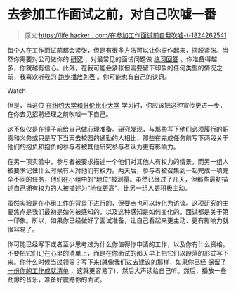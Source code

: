 # 去参加工作面试之前，对自己吹嘘一番

> 原文:[https://life hacker . com/在参加工作面试前自我吹嘘-t-1824262541](https://lifehacker.com/brag-to-yourself-before-you-head-into-a-job-interview-t-1824262541)

每个人在工作面试前都会紧张，但是有很多方法可以让你振作起来，摆脱紧张。当然你需要对公司做你的 [研究](https://lifehacker.com/research-a-prospective-employer-to-shine-in-the-intervi-30912338) ，对最常见的面试问题做 [练习回答](https://lifehacker.com/prepare-for-a-job-interview-by-writing-three-replies-to-1692538320) 。你准备得越多，你就越有信心。此外，在我可能会紧张但需要留下印象的任何类型的情况之前，我喜欢听我的 [跑步播放列表](https://lifehacker.com/the-lifehacker-pump-up-song-playlist-1823091251) 。你可能也有自己的诀窍。

Watch

但是，当这位 [在纽约大学和哥伦比亚大学](http://web-docs.stern.nyu.edu/management/Kilduff/KilduffGalinskyOnlineProof.pdf) 学习时，你应该把这种宣传更进一步，在你去见招聘经理之前吹嘘一下自己。

这不仅仅是在镜子前给自己做心理准备。研究发现，与那些写下他们必须履行的职责和义务或只是写下当天去校园的通勤的人相比，那些在完成任务前写下两段关于他们的抱负和抱负的参与者被其他研究参与者认为更有影响力。

在另一项实验中，参与者被要求描述一个他们对其他人有权力的情景，而另一组人被要求记住什么时候有人对他们有权力。两天后，参与者被召集到一起完成一项完全不同的任务，他们在小组中的“地位”被测量。虽然已经过了几天，但那些最初描述自己拥有权力的人被描述为“地位更高”，比另一组人更积极主动。

虽然实验是在小组工作的背景下进行的，但要点也可以转化为访谈。这项研究的主要焦点是我们最初是如何被感知的，以及这种感知是如何变化的。面试都是关于第一印象。所以，如果你已经做好了面试准备，让自己看起来更主动、更有影响力就很容易了。

你可能已经写下或者至少思考过为什么你值得你申请的工作，以及你有什么资格。不要把它们记在心里的清单上，而是在你面试的那天早上把它们以段落的形式写下来。你什么时候当过领导？写下来(就像我们过去建议的那样，如果你已经 [保留了一份你的工作成就清单](https://twocents.lifehacker.com/keep-track-of-your-work-accomplishments-throughout-the-1823436243) ，这就更容易了)，然后大声读给自己听。然后，播放一些劲爆的音乐，准备好震撼你的面试。